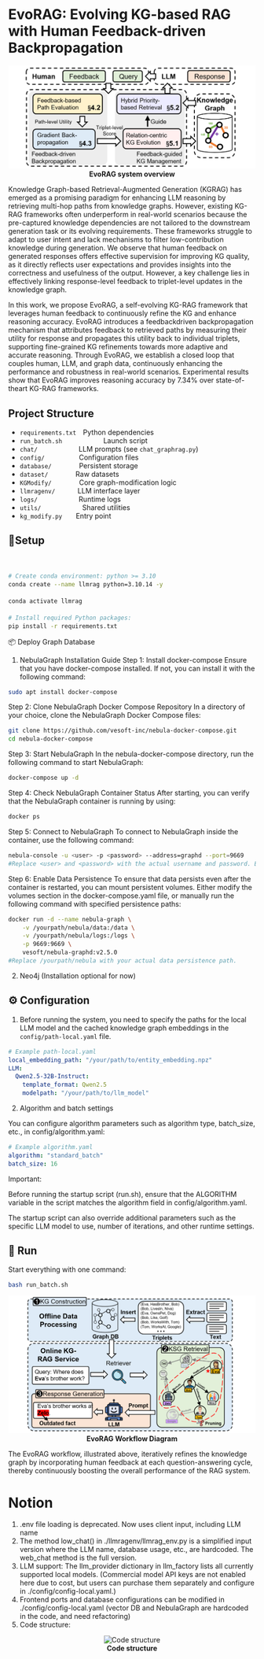 <!-- <div align="center" style="display: flex; align-items: center; justify-content: center;">
  <img src="./figure/log.png" width="40" height="40" alt="log" style="vertical-align: middle; margin-right: 10px;"/>
  <h2 style="display: inline; vertical-align: middle;">NeutronRAG: Towards Understanding Vector-based RAG and Graph-based RAG</h2>
</div>

<p align="center">
  <img src="./figure/architecture.png" width="300" alt="architecture"/>
</p>
<p align="center">Overall architecture of NeutronRAG</p> -->

# EvoRAG: Evolving KG-based RAG with Human Feedback-driven Backpropagation

<p align="center">
  <img src="resource/overview.png" alt="EvoRAG system overview">
  <br>
  <b>EvoRAG system overview</b>
</p>

Knowledge Graph-based Retrieval-Augmented Generation (KGRAG) has emerged as a promising paradigm for enhancing LLM reasoning by retrieving multi-hop paths from knowledge graphs. However, existing KG-RAG frameworks often underperform in real-world scenarios because the pre-captured knowledge dependencies are not tailored to the downstream generation task or its evolving requirements. These frameworks struggle to adapt to user intent and lack mechanisms to filter low-contribution knowledge during generation. We observe that human feedback on generated responses offers effective supervision for improving KG quality, as it directly reflects user expectations and provides insights into the correctness and usefulness of the output. However, a key challenge lies in effectively linking response-level feedback to triplet-level updates in the knowledge graph.

In this work, we propose EvoRAG, a self-evolving KG-RAG framework that leverages human feedback to continuously refine the KG and enhance reasoning accuracy. EvoRAG introduces a feedbackdriven backpropagation mechanism that attributes feedback to retrieved paths by measuring their utility for response and propagates this utility back to individual triplets, supporting fine-grained KG refinements towards more adaptive and accurate reasoning. Through EvoRAG, we establish a closed loop that couples human, LLM, and graph data, continuously enhancing the performance and robustness in real-world scenarios. Experimental results show that EvoRAG improves reasoning accuracy by 7.34% over state-of-theart KG-RAG frameworks.

## Project Structure
- `requirements.txt` Python dependencies  
- `run_batch.sh`      Launch script  
- `chat/`      LLM prompts (see `chat_graphrag.py`)  
- `config/`     Configuration files  
- `database/`    Persistent storage  
- `dataset/`    Raw datasets  
- `KGModify/`    Core graph-modification logic  
- `llmragenv/`     LLM interface layer  
- `logs/`      Runtime logs  
- `utils/`      Shared utilities  
- `kg_modify.py`  Entry point

## 🔨Setup

```bash


# Create conda environment: python >= 3.10
conda create --name llmrag python=3.10.14 -y

conda activate llmrag

# Install required Python packages:
pip install -r requirements.txt

```

📦 Deploy Graph Database
1. NebulaGraph Installation Guide
Step 1: Install docker-compose
Ensure that you have docker-compose installed. If not, you can install it with the following command:

```bash
sudo apt install docker-compose
```
Step 2: Clone NebulaGraph Docker Compose Repository
In a directory of your choice, clone the NebulaGraph Docker Compose files:

```bash
git clone https://github.com/vesoft-inc/nebula-docker-compose.git
cd nebula-docker-compose
```
Step 3: Start NebulaGraph
In the nebula-docker-compose directory, run the following command to start NebulaGraph:

```bash
docker-compose up -d
```
Step 4: Check NebulaGraph Container Status
After starting, you can verify that the NebulaGraph container is running by using:

```bash
docker ps
```
Step 5: Connect to NebulaGraph
To connect to NebulaGraph inside the container, use the following command:

```bash
nebula-console -u <user> -p <password> --address=graphd --port=9669
#Replace <user> and <password> with the actual username and password. Ensure that port 9669 is used for the default configuration.
```
Step 6: Enable Data Persistence
To ensure that data persists even after the container is restarted, you can mount persistent volumes. Either modify the volumes section in the docker-compose.yaml file, or manually run the following command with specified persistence paths:

```bash
docker run -d --name nebula-graph \
    -v /yourpath/nebula/data:/data \
    -v /yourpath/nebula/logs:/logs \
    -p 9669:9669 \
    vesoft/nebula-graphd:v2.5.0
#Replace /yourpath/nebula with your actual data persistence path.
```




2. Neo4j (Installation optional for now)


## ⚙️ Configuration

1. Before running the system, you need to specify the paths for the local LLM model and the cached knowledge graph embeddings in the `config/path-local.yaml` file.  

```yaml
# Example path-local.yaml
local_embedding_path: "/your/path/to/entity_embedding.npz"
LLM:
  Qwen2.5-32B-Instruct:
    template_format: Qwen2.5
    modelpath: "/your/path/to/llm_model"
```

2. Algorithm and batch settings

You can configure algorithm parameters such as algorithm type, batch_size, etc., in config/algorithm.yaml:

```yaml
# Example algorithm.yaml
algorithm: "standard_batch"
batch_size: 16
```

Important:

Before running the startup script (run.sh), ensure that the ALGORITHM variable in the script matches the algorithm field in config/algorithm.yaml.

The startup script can also override additional parameters such as the specific LLM model to use, number of iterations, and other runtime settings.



## 💄 Run  
Start everything with one command:  
```bash
bash run_batch.sh
```
<p align="center">
  <img src="resource/workflow.png" alt="EvoRAG Workflow Diagram">
  <br>
  <b>EvoRAG Workflow Diagram</b>
</p>

The EvoRAG workflow, illustrated above, iteratively refines the knowledge graph by incorporating human feedback at each question-answering cycle, thereby continuously boosting the overall performance of the RAG system.

# Notion

1. .env file loading is deprecated. Now uses client input, including LLM name
2. The method low_chat() in ./llmragenv/llmrag_env.py is a simplified input version where the LLM name, database usage, etc., are hardcoded. The web_chat method is the full version.
3. LLM support: The llm_provider dictionary in llm_factory lists all currently supported local models. (Commercial model API keys are not enabled here due to cost, but users can purchase them separately and configure in ./config/config-local.yaml.)
4. Frontend ports and database configurations can be modified in ./config/config-local.yaml (vector DB and NebulaGraph are hardcoded in the code, and need refactoring)
5. Code structure:
<!-- ![avatar](./resource/codestruc/codestruc.bmp) -->

<p align="center">
  <img src="resource/codestruc/codestruc.bmp" alt="Code structure">
  <br>
  <b>Code structure</b>
</p>




